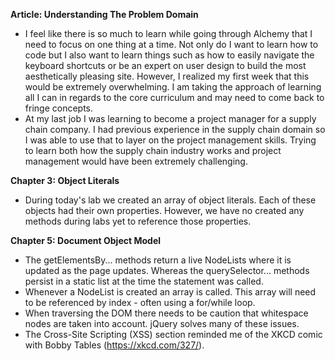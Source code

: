 **Article: Understanding The Problem Domain**
* I feel like there is so much to learn while going through Alchemy that I need to focus on one thing at a time. Not only do I want to learn how to code but I also want to learn things such as how to easily navigate the keyboard shortcuts or be an expert on user design to build the most aesthetically pleasing site. However, I realized my first week that this would be extremely overwhelming. I am taking the approach of learning all I can in regards to the core curriculum and may need to come back to fringe concepts.
* At my last job I was learning to become a project manager for a supply chain company. I had previous experience in the supply chain domain so I was able to use that to layer on the project management skills. Trying to learn both how the supply chain industry works and project management would have been extremely challenging.

**Chapter 3: Object Literals**
* During today's lab we created an array of object literals. Each of these objects had their own properties. However, we have no created any methods during labs yet to reference those properties.

**Chapter 5: Document Object Model**
* The getElementsBy... methods return a live NodeLists where it is updated as the page updates. Whereas the querySelector... methods persist in a static list at the time the statement was called.
* Whenever a NodeList is created an array is called. This array will need to be referenced by index - often using a for/while loop.
* When traversing the DOM there needs to be caution that whitespace nodes are taken into account. jQuery solves many of these issues.
* The Cross-Site Scripting (XSS) section reminded me of the XKCD comic with Bobby Tables (https://xkcd.com/327/).